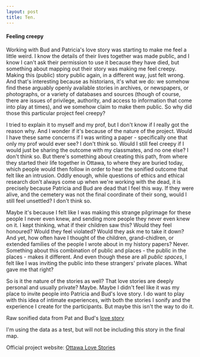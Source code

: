 ```yaml
---
layout: post
title: Ten.
---
```


#### Feeling creepy

Working with Bud and Patricia's love story was starting to make me feel a little weird. I know the details of their lives together was made public, and I know I can't ask their permission to use it because they have died,  but something about  mapping out their story was making me feel creepy. Making this (public) story public again, in a different way, just felt wrong. And that's interesting because as historians, it's what we do: we somehow find these arguably openly available stories in archives, or newspapers, or photographs, or a variety of databases and sources (though of course, there are issues of privilege, authority, and access to information that come into play at times), and we somehow claim to make them public. So why did those this particular project feel creepy?

I tried to explain it to myself and my prof, but I don't know if I really got the reason why. And I wonder if it's because of the nature of the project. Would I have these same concerns if I was writing a paper - specifically one that only my prof would ever see? I don't think so. Would I still feel creepy if I would just be sharing the outcome with my classmates, and no one else? I don't think so. But there's something about creating this path, from where they started their life together in Ottawa, to where they are buried today, which people would then follow in order to hear the sonified outcome that felt like an intrusion. Oddly enough, while questions of ethics and ethical research don't always come up when we're working with the dead, it is precisely because Patricia and Bud are dead that I feel this way. If they were alive, and the cemetery was not the final coordinate of their song, would I still feel unsettled? I don't think so.

Maybe it's because I felt like I was making this strange pilgrimage for these people I never even knew, and sending more people they never even knew on it. I kept thinking, what if their children saw this? Would they feel honoured? Would they feel violated? Would they ask me to take it down? And yet, how often have I thought of the children, grand-chidlren, or extended families of the people I wrote about in my history papers? Never. Something about this combination of public and places - the public in the places - makes it different. And even though these are all *public spaces*, I felt like I was inviting the public into these strangers' private places. What gave me that right?

So is it the nature of the stories as well? That love stories are deeply personal and usually private? Maybe. Maybe I didn't feel like it was my place to invite people into Patricia and Bud's love story. I do want to play with this idea of intimate experiences, with both the stories I sonify and the experience I create for the participants. But maybe this isn't the way to do it.

Raw sonified data from Pat and Bud's [love story](https://www.soundcloud.com/user-343498114/pat-and-bud)

I'm using the data as a test, but will not be including this story in the final map.

Official project website: [Ottawa Love Stories](https://www.ottlovestories.wordpress.com)
